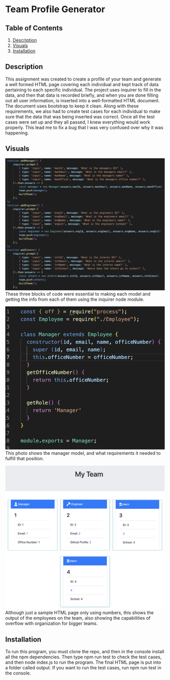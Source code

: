 # Team Profile Generator 

## Table of Contents
1. [Description](#description)
2. [Visuals](#visuals)
3. [Installation](#installation)

## Description
This assignment was created to create a profile of your team and generate a well formed HTML page covering each individual and kept track of data pertaining to each specific individual. The project uses inquirer to fill in the data, and then that data is recorded briefly, and when you are done filling out all user information, is inserted into a well-formatted HTML document. The document uses bootstrap to keep it clean. Along with these requirements, we also had to create test cases for each individual to make sure that the data that was being inserted was correct. Once all the test cases were set up and they all passed, I knew everything would work properly. This lead me to fix a bug that I was very confused over why it was happening. 

## Visuals

![Photo of block of code](./blocks.png)
These three blocks of code were essential to making each model and getting the info from each of them using the inquirer node module.

![manager model](./manager.png)
This photo shows the manager model, and what requirements it needed to fulfill that position.

![sample html](./html.png)
Although just a sample HTML page only using numbers, this shows the output of the employees on the team, also showing the capabilities of overflow with organization for bigger teams.

## Installation
To run this program, you must clone the repo, and then in the console install all the npm dependencies. Then type npm run test to check the test cases, and then node index.js to run the program. The final HTML page is put into a folder called output. If you want to run the test cases, run npm run test in the console.

